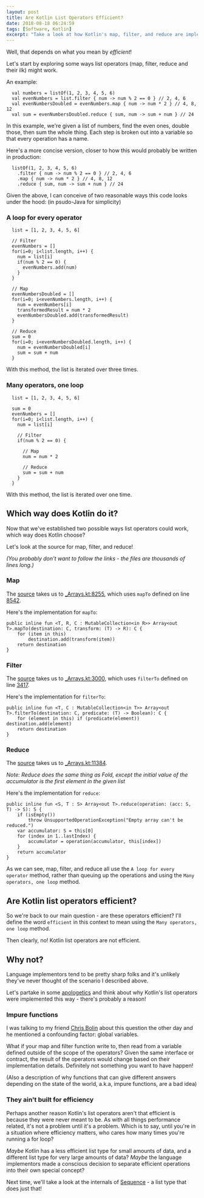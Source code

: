 ```yaml
---
layout: post
title: Are Kotlin List Operators Efficient?
date: 2018-08-18 06:24:59
tags: [Software, Kotlin]
excerpt: "Take a look at how Kotlin's map, filter, and reduce are implemented and what that means for their efficiency."
---
```


Well, that depends on what you mean by _efficient_!

Let's start by exploring some ways list operators (map, filter, reduce and their ilk) might work.

An example:

```
  val numbers = listOf(1, 2, 3, 4, 5, 6)
  val evenNumbers = list.filter { num -> num % 2 == 0 } // 2, 4, 6
  val evenNumbersDoubled = evenNumbers.map { num -> num * 2 } // 4, 8, 12
  val sum = evenNumbersDoubled.reduce { sum, num -> sum + num } // 24
```

In this example, we're given a list of numbers, find the even ones, double those, then sum the whole thing.
Each step is broken out into a variable so that every operation has a name.

Here's a more concise version, closer to how this would probably be written in production:

```
  listOf(1, 2, 3, 4, 5, 6)
    .filter { num -> num % 2 == 0 } // 2, 4, 6
    .map { num -> num * 2 } // 4, 8, 12
    .reduce { sum, num -> sum + num } // 24
```

Given the above, I can conceive of two reasonable ways this code looks under the hood:
(in psudo-Java for simplicity)

### A loop for every operator

```
  list = [1, 2, 3, 4, 5, 6]

  // Filter
  evenNumbers = []
  for(i=0; i<list.length, i++) {
    num = list[i]
    if(num % 2 == 0) {
      evenNumbers.add(num)
    }
  }

  // Map
  evenNumbersDoubled = []
  for(i=0; i<evenNumbers.length, i++) {
    num = evenNumbers[i]
    transformedResult = num * 2
    evenNumbersDoubled.add(transformedResult)
  }

  // Reduce
  sum = 0
  for(i=0; i<evenNumbersDoubled.length, i++) {
    num = evenNumbersDoubled[i]
    sum = sum + num
  }
```

With this method, the list is iterated over three times.

### Many operators, one loop

```
  list = [1, 2, 3, 4, 5, 6]

  sum = 0
  evenNumbers = []
  for(i=0; i<list.length, i++) {
    num = list[i]

    // Filter
    if(num % 2 == 0) {

      // Map
      num = num * 2

      // Reduce
      sum = sum + num
    }
  }
```

With this method, the list is iterated over one time.

## Which way does Kotlin do it?

Now that we've established two possible ways list operators could work, which way does Kotlin choose?

Let's look at the source for map, filter, and reduce!

_(You probably don't want to follow the links - the files are thousands of lines long.)_

### Map

The [source](https://kotlinlang.org/api/latest/jvm/stdlib/kotlin.collections/map.html) takes us to [\_Arrays.kt:8255](https://github.com/JetBrains/kotlin/blob/1.2.60/libraries/stdlib/common/src/generated/_Arrays.kt#L8225), which uses `mapTo` defined on line [8542](https://github.com/JetBrains/kotlin/blob/1.2.60/libraries/stdlib/common/src/generated/_Arrays.kt#L8542).

Here's the implementation for `mapTo`:

```
public inline fun <T, R, C : MutableCollection<in R>> Array<out T>.mapTo(destination: C, transform: (T) -> R): C {
    for (item in this)
        destination.add(transform(item))
    return destination
}
```

### Filter

The [source](https://kotlinlang.org/api/latest/jvm/stdlib/kotlin.collections/filter.html) takes us to [\_Arrays.kt:3000](https://github.com/JetBrains/kotlin/blob/1.2.60/libraries/stdlib/common/src/generated/_Arrays.kt#L3000), which uses `filterTo` defined on line [3417](https://github.com/JetBrains/kotlin/blob/1.2.60/libraries/stdlib/common/src/generated/_Arrays.kt#L3417).

Here's the implementation for `filterTo`:

```
public inline fun <T, C : MutableCollection<in T>> Array<out T>.filterTo(destination: C, predicate: (T) -> Boolean): C {
    for (element in this) if (predicate(element)) destination.add(element)
    return destination
}
```

### Reduce

The [source](https://kotlinlang.org/api/latest/jvm/stdlib/kotlin.collections/reduce.html) takes us to [\_Arrays.kt:11384](https://github.com/JetBrains/kotlin/blob/1.2.60/libraries/stdlib/common/src/generated/_Arrays.kt#L11384).

_Note: Reduce does the same thing as Fold, except the initial value of the accumulator is the first element in the given list_

Here's the implementation for `reduce`:

```
public inline fun <S, T : S> Array<out T>.reduce(operation: (acc: S, T) -> S): S {
    if (isEmpty())
        throw UnsupportedOperationException("Empty array can't be reduced.")
    var accumulator: S = this[0]
    for (index in 1..lastIndex) {
        accumulator = operation(accumulator, this[index])
    }
    return accumulator
}
```

As we can see, map, filter, and reduce all use the `A loop for every operator` method, rather than queuing up the operations and using the `Many operators, one loop` method.

## Are Kotlin list operators efficient?

So we're back to our main question - are these operators efficient?
I'll define the word `efficient` in this context to mean using the `Many operators, one loop` method.

Then clearly, no! Kotlin list operators are not efficient.

## Why not?

Language implementors tend to be pretty sharp folks and it's unlikely they've never thought of the scenario I described above.

Let's partake in some [apologetics](https://www.google.com/search?q=apologetics&oq=apologetics&aqs=chrome..69i57j0l5.1969j0j7&sourceid=chrome&ie=UTF-8) and think about why Kotlin's list operators were implemented this way - there's probably a reason!

### Impure functions

I was talking to my friend [Chris Bolin](https://twitter.com/bolinchris?lang=en) about this question the other day and he mentioned a confounding factor: global variables.

What if your map and filter function write to, then read from a variable defined outside of the scope of the operators? Given the same interface or contract, the result of the operators would change based on their implementation details. Definitely not something you want to have happen!

(Also a description of why functions that can give different answers depending on the state of the world, a.k.a, impure functions, are a bad idea)

### They ain't built for efficiency

Perhaps another reason Kotlin's list operators aren't that efficient is because they were never meant to be. As with all things performance related, it's not a problem until it's a problem. Which is to say, until you're in a situation where efficiency matters, who cares how many times you're running a for loop?

_Maybe_ Kotlin has a less efficient list type for small amounts of data, and a different list type for very large amounts of data? _Maybe_ the language implementors made a conscious decision to separate efficient operations into their own special concept?

Next time, we'll take a look at the internals of [Sequence](https://kotlinlang.org/api/latest/jvm/stdlib/kotlin.sequences/-sequence/index.html) - a list type that does just that!
